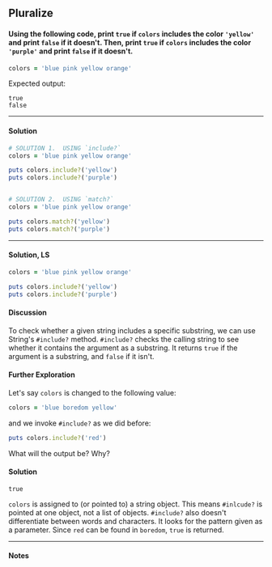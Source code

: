 ## Pluralize
#### Using the following code, print `true` if `colors` includes the color `'yellow'` and print `false` if it doesn't. Then, print `true` if `colors` includes the color `'purple'` and print `false` if it doesn't.
```ruby
colors = 'blue pink yellow orange'
```
Expected output:
```
true
false
```
___
#### Solution
```ruby
# SOLUTION 1.  USING `include?`
colors = 'blue pink yellow orange'

puts colors.include?('yellow')
puts colors.include?('purple')


# SOLUTION 2.  USING `match?`
colors = 'blue pink yellow orange'

puts colors.match?('yellow')
puts colors.match?('purple')
```
___
#### Solution, LS
```ruby
colors = 'blue pink yellow orange'

puts colors.include?('yellow')
puts colors.include?('purple')
```
#### Discussion
To check whether a given string includes a specific substring, we can use String's `#include?` method. `#include?` checks the calling string to see whether it contains the argument as a substring. It returns `true` if the argument is a substring, and `false` if it isn't.
#### Further Exploration
Let's say `colors` is changed to the following value:
```ruby
colors = 'blue boredom yellow'
```
and we invoke `#include?` as we did before:

```ruby
puts colors.include?('red')
```
What will the output be? Why?
#### Solution
`true`

`colors` is assigned to (or pointed to) a string object.  This means `#inlcude?` is pointed at one object, not a list of objects.  `#include?` also doesn't differentiate between words and characters.  It looks for the pattern given as a parameter.  Since `red` can be found in `boredom`, `true` is returned.
___
#### Notes
